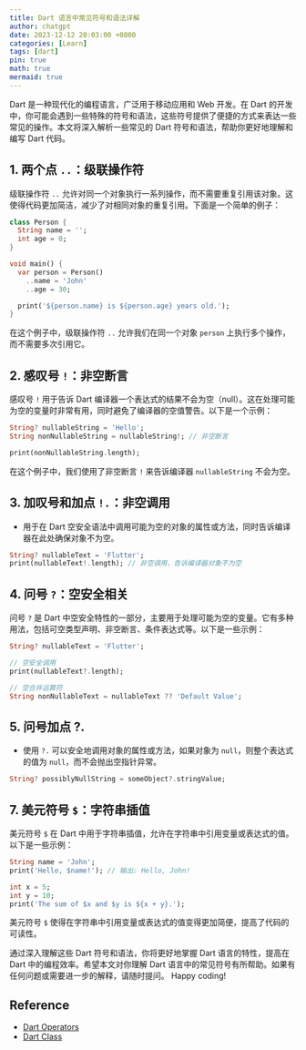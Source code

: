 ```yaml
---
title: Dart 语言中常见符号和语法详解
author: chatgpt
date: 2023-12-12 20:03:00 +0800
categories: [Learn]
tags: [dart]
pin: true
math: true
mermaid: true
---
```


Dart 是一种现代化的编程语言，广泛用于移动应用和 Web 开发。在 Dart 的开发中，你可能会遇到一些特殊的符号和语法，这些符号提供了便捷的方式来表达一些常见的操作。本文将深入解析一些常见的 Dart 符号和语法，帮助你更好地理解和编写 Dart 代码。

## 1. 两个点 `..`：级联操作符

级联操作符 `..` 允许对同一个对象执行一系列操作，而不需要重复引用该对象。这使得代码更加简洁，减少了对相同对象的重复引用。下面是一个简单的例子：

```dart
class Person {
  String name = '';
  int age = 0;
}

void main() {
  var person = Person()
    ..name = 'John'
    ..age = 30;

  print('${person.name} is ${person.age} years old.');
}
```

在这个例子中，级联操作符 `..` 允许我们在同一个对象 `person` 上执行多个操作，而不需要多次引用它。

## 2. 感叹号 `!`：非空断言

感叹号 `!` 用于告诉 Dart 编译器一个表达式的结果不会为空（null）。这在处理可能为空的变量时非常有用，同时避免了编译器的空值警告。以下是一个示例：

```dart
String? nullableString = 'Hello';
String nonNullableString = nullableString!; // 非空断言

print(nonNullableString.length);
```

在这个例子中，我们使用了非空断言 `!` 来告诉编译器 `nullableString` 不会为空。

## 3. 加叹号和加点 `!.`：非空调用
   - 用于在 Dart 空安全语法中调用可能为空的对象的属性或方法，同时告诉编译器在此处确保对象不为空。

   ```dart
   String? nullableText = 'Flutter';
   print(nullableText!.length); // 非空调用，告诉编译器对象不为空
   ```

## 4. 问号 `?`：空安全相关

问号 `?` 是 Dart 中空安全特性的一部分，主要用于处理可能为空的变量。它有多种用法，包括可空类型声明、非空断言、条件表达式等。以下是一些示例：

```dart
String? nullableText = 'Flutter';

// 空安全调用
print(nullableText?.length);

// 空合并运算符
String nonNullableText = nullableText ?? 'Default Value';
```

## 5. 问号加点 ?.
   - 使用 `?.` 可以安全地调用对象的属性或方法，如果对象为 `null`，则整个表达式的值为 `null`，而不会抛出空指针异常。

   ```dart
   String? possiblyNullString = someObject?.stringValue;
   ```

## 7. 美元符号 `$`：字符串插值

美元符号 `$` 在 Dart 中用于字符串插值，允许在字符串中引用变量或表达式的值。以下是一些示例：

```dart
String name = 'John';
print('Hello, $name!'); // 输出: Hello, John!

int x = 5;
int y = 10;
print('The sum of $x and $y is ${x + y}.');
```

美元符号 `$` 使得在字符串中引用变量或表达式的值变得更加简便，提高了代码的可读性。

通过深入理解这些 Dart 符号和语法，你将更好地掌握 Dart 语言的特性，提高在 Dart 中的编程效率。希望本文对你理解 Dart 语言中的常见符号有所帮助。如果有任何问题或需要进一步的解释，请随时提问。 Happy coding!


## Reference

* [Dart Operators](https://dart.dev/language/operators)
* [Dart Class](https://dart.dev/language/classes)